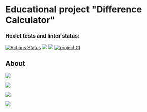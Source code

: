 <h1>Educational project "Difference Calculator"</h1>

### Hexlet tests and linter status:

[![Actions Status](https://github.com/witcher3025/frontend-project-46/workflows/hexlet-check/badge.svg)](https://github.com/witcher3025/frontend-project-46/actions)   <a href="https://codeclimate.com/github/witcher3025/frontend-project-46/maintainability"><img src="https://api.codeclimate.com/v1/badges/f79b86fa3a265930db2e/maintainability" /></a>    <a href="https://codeclimate.com/github/witcher3025/frontend-project-46/test_coverage"><img src="https://api.codeclimate.com/v1/badges/f79b86fa3a265930db2e/test_coverage" /></a> [![project CI](https://github.com/witcher3025/frontend-project-46/actions/workflows/project%20CI.yml/badge.svg)](https://github.com/witcher3025/frontend-project-46/actions/workflows/project%20CI.yml)

<h2>About</h2>

<a href="https://asciinema.org/a/590734" target="_blank"><img src="https://asciinema.org/a/590734.svg" /></a>

<a href="https://asciinema.org/a/590842" target="_blank"><img src="https://asciinema.org/a/590842.svg" /></a>

<a href="https://asciinema.org/a/591157" target="_blank"><img src="https://asciinema.org/a/591157.svg" /></a>

<a href="https://asciinema.org/a/591211" target="_blank"><img src="https://asciinema.org/a/591211.svg" /></a>

